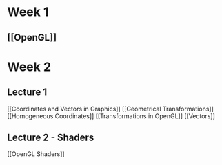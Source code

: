 # Week 1
## [[OpenGL]]

# Week 2
## Lecture 1
[[Coordinates and Vectors in Graphics]]
[[Geometrical Transformations]]
[[Homogeneous Coordinates]]
[[Transformations in OpenGL]]
[[Vectors]]

## Lecture 2 - Shaders
[[OpenGL Shaders]]